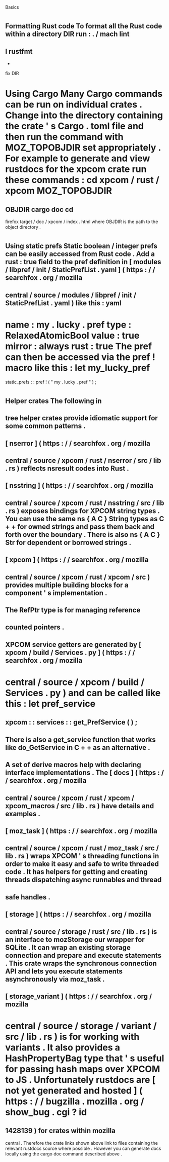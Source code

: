 #
Basics
#
#
Formatting
Rust
code
To
format
all
the
Rust
code
within
a
directory
DIR
run
:
.
/
mach
lint
-
l
rustfmt
-
-
fix
DIR
#
#
Using
Cargo
Many
Cargo
commands
can
be
run
on
individual
crates
.
Change
into
the
directory
containing
the
crate
'
s
Cargo
.
toml
file
and
then
run
the
command
with
MOZ_TOPOBJDIR
set
appropriately
.
For
example
to
generate
and
view
rustdocs
for
the
xpcom
crate
run
these
commands
:
cd
xpcom
/
rust
/
xpcom
MOZ_TOPOBJDIR
=
OBJDIR
cargo
doc
cd
-
firefox
target
/
doc
/
xpcom
/
index
.
html
where
OBJDIR
is
the
path
to
the
object
directory
.
#
#
Using
static
prefs
Static
boolean
/
integer
prefs
can
be
easily
accessed
from
Rust
code
.
Add
a
rust
:
true
field
to
the
pref
definition
in
[
modules
/
libpref
/
init
/
StaticPrefList
.
yaml
]
(
https
:
/
/
searchfox
.
org
/
mozilla
-
central
/
source
/
modules
/
libpref
/
init
/
StaticPrefList
.
yaml
)
like
this
:
yaml
-
name
:
my
.
lucky
.
pref
type
:
RelaxedAtomicBool
value
:
true
mirror
:
always
rust
:
true
The
pref
can
then
be
accessed
via
the
pref
!
macro
like
this
:
let
my_lucky_pref
=
static_prefs
:
:
pref
!
(
"
my
.
lucky
.
pref
"
)
;
#
#
Helper
crates
The
following
in
-
tree
helper
crates
provide
idiomatic
support
for
some
common
patterns
.
-
[
nserror
]
(
https
:
/
/
searchfox
.
org
/
mozilla
-
central
/
source
/
xpcom
/
rust
/
nserror
/
src
/
lib
.
rs
)
reflects
nsresult
codes
into
Rust
.
-
[
nsstring
]
(
https
:
/
/
searchfox
.
org
/
mozilla
-
central
/
source
/
xpcom
/
rust
/
nsstring
/
src
/
lib
.
rs
)
exposes
bindings
for
XPCOM
string
types
.
You
can
use
the
same
ns
{
A
C
}
String
types
as
C
+
+
for
owned
strings
and
pass
them
back
and
forth
over
the
boundary
.
There
is
also
ns
{
A
C
}
Str
for
dependent
or
borrowed
strings
.
-
[
xpcom
]
(
https
:
/
/
searchfox
.
org
/
mozilla
-
central
/
source
/
xpcom
/
rust
/
xpcom
/
src
)
provides
multiple
building
blocks
for
a
component
'
s
implementation
.
-
The
RefPtr
type
is
for
managing
reference
-
counted
pointers
.
-
XPCOM
service
getters
are
generated
by
[
xpcom
/
build
/
Services
.
py
]
(
https
:
/
/
searchfox
.
org
/
mozilla
-
central
/
source
/
xpcom
/
build
/
Services
.
py
)
and
can
be
called
like
this
:
let
pref_service
=
xpcom
:
:
services
:
:
get_PrefService
(
)
;
-
There
is
also
a
get_service
function
that
works
like
do_GetService
in
C
+
+
as
an
alternative
.
-
A
set
of
derive
macros
help
with
declaring
interface
implementations
.
The
[
docs
]
(
https
:
/
/
searchfox
.
org
/
mozilla
-
central
/
source
/
xpcom
/
rust
/
xpcom
/
xpcom_macros
/
src
/
lib
.
rs
)
have
details
and
examples
.
-
[
moz_task
]
(
https
:
/
/
searchfox
.
org
/
mozilla
-
central
/
source
/
xpcom
/
rust
/
moz_task
/
src
/
lib
.
rs
)
wraps
XPCOM
'
s
threading
functions
in
order
to
make
it
easy
and
safe
to
write
threaded
code
.
It
has
helpers
for
getting
and
creating
threads
dispatching
async
runnables
and
thread
-
safe
handles
.
-
[
storage
]
(
https
:
/
/
searchfox
.
org
/
mozilla
-
central
/
source
/
storage
/
rust
/
src
/
lib
.
rs
)
is
an
interface
to
mozStorage
our
wrapper
for
SQLite
.
It
can
wrap
an
existing
storage
connection
and
prepare
and
execute
statements
.
This
crate
wraps
the
synchronous
connection
API
and
lets
you
execute
statements
asynchronously
via
moz_task
.
-
[
storage_variant
]
(
https
:
/
/
searchfox
.
org
/
mozilla
-
central
/
source
/
storage
/
variant
/
src
/
lib
.
rs
)
is
for
working
with
variants
.
It
also
provides
a
HashPropertyBag
type
that
'
s
useful
for
passing
hash
maps
over
XPCOM
to
JS
.
Unfortunately
rustdocs
are
[
not
yet
generated
and
hosted
]
(
https
:
/
/
bugzilla
.
mozilla
.
org
/
show_bug
.
cgi
?
id
=
1428139
)
for
crates
within
mozilla
-
central
.
Therefore
the
crate
links
shown
above
link
to
files
containing
the
relevant
rustdocs
source
where
possible
.
However
you
can
generate
docs
locally
using
the
cargo
doc
command
described
above
.
